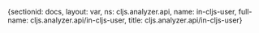 {sectionid: docs, layout: var, ns: cljs.analyzer.api, name: in-cljs-user, full-name: cljs.analyzer.api/in-cljs-user,
  title: cljs.analyzer.api/in-cljs-user}
